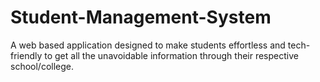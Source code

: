 # Student-Management-System
A web based application designed to make students effortless and tech-friendly to get all the unavoidable information through their respective school/college.
